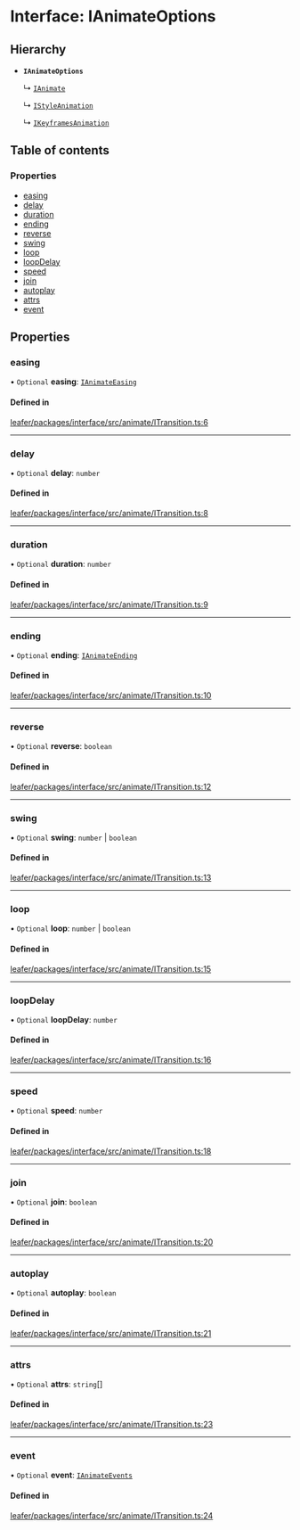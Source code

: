 # Interface: IAnimateOptions

## Hierarchy

- **`IAnimateOptions`**

  ↳ [`IAnimate`](IAnimate.md)

  ↳ [`IStyleAnimation`](IStyleAnimation.md)

  ↳ [`IKeyframesAnimation`](IKeyframesAnimation.md)

## Table of contents

### Properties

- [easing](IAnimateOptions.md#easing)
- [delay](IAnimateOptions.md#delay)
- [duration](IAnimateOptions.md#duration)
- [ending](IAnimateOptions.md#ending)
- [reverse](IAnimateOptions.md#reverse)
- [swing](IAnimateOptions.md#swing)
- [loop](IAnimateOptions.md#loop)
- [loopDelay](IAnimateOptions.md#loopdelay)
- [speed](IAnimateOptions.md#speed)
- [join](IAnimateOptions.md#join)
- [autoplay](IAnimateOptions.md#autoplay)
- [attrs](IAnimateOptions.md#attrs)
- [event](IAnimateOptions.md#event)

## Properties

### easing

• `Optional` **easing**: [`IAnimateEasing`](../modules.md#ianimateeasing)

#### Defined in

[leafer/packages/interface/src/animate/ITransition.ts:6](https://github.com/leaferjs/leafer/blob/c7e50b8/packages/interface/src/animate/ITransition.ts#L6)

___

### delay

• `Optional` **delay**: `number`

#### Defined in

[leafer/packages/interface/src/animate/ITransition.ts:8](https://github.com/leaferjs/leafer/blob/c7e50b8/packages/interface/src/animate/ITransition.ts#L8)

___

### duration

• `Optional` **duration**: `number`

#### Defined in

[leafer/packages/interface/src/animate/ITransition.ts:9](https://github.com/leaferjs/leafer/blob/c7e50b8/packages/interface/src/animate/ITransition.ts#L9)

___

### ending

• `Optional` **ending**: [`IAnimateEnding`](../modules.md#ianimateending)

#### Defined in

[leafer/packages/interface/src/animate/ITransition.ts:10](https://github.com/leaferjs/leafer/blob/c7e50b8/packages/interface/src/animate/ITransition.ts#L10)

___

### reverse

• `Optional` **reverse**: `boolean`

#### Defined in

[leafer/packages/interface/src/animate/ITransition.ts:12](https://github.com/leaferjs/leafer/blob/c7e50b8/packages/interface/src/animate/ITransition.ts#L12)

___

### swing

• `Optional` **swing**: `number` \| `boolean`

#### Defined in

[leafer/packages/interface/src/animate/ITransition.ts:13](https://github.com/leaferjs/leafer/blob/c7e50b8/packages/interface/src/animate/ITransition.ts#L13)

___

### loop

• `Optional` **loop**: `number` \| `boolean`

#### Defined in

[leafer/packages/interface/src/animate/ITransition.ts:15](https://github.com/leaferjs/leafer/blob/c7e50b8/packages/interface/src/animate/ITransition.ts#L15)

___

### loopDelay

• `Optional` **loopDelay**: `number`

#### Defined in

[leafer/packages/interface/src/animate/ITransition.ts:16](https://github.com/leaferjs/leafer/blob/c7e50b8/packages/interface/src/animate/ITransition.ts#L16)

___

### speed

• `Optional` **speed**: `number`

#### Defined in

[leafer/packages/interface/src/animate/ITransition.ts:18](https://github.com/leaferjs/leafer/blob/c7e50b8/packages/interface/src/animate/ITransition.ts#L18)

___

### join

• `Optional` **join**: `boolean`

#### Defined in

[leafer/packages/interface/src/animate/ITransition.ts:20](https://github.com/leaferjs/leafer/blob/c7e50b8/packages/interface/src/animate/ITransition.ts#L20)

___

### autoplay

• `Optional` **autoplay**: `boolean`

#### Defined in

[leafer/packages/interface/src/animate/ITransition.ts:21](https://github.com/leaferjs/leafer/blob/c7e50b8/packages/interface/src/animate/ITransition.ts#L21)

___

### attrs

• `Optional` **attrs**: `string`[]

#### Defined in

[leafer/packages/interface/src/animate/ITransition.ts:23](https://github.com/leaferjs/leafer/blob/c7e50b8/packages/interface/src/animate/ITransition.ts#L23)

___

### event

• `Optional` **event**: [`IAnimateEvents`](IAnimateEvents.md)

#### Defined in

[leafer/packages/interface/src/animate/ITransition.ts:24](https://github.com/leaferjs/leafer/blob/c7e50b8/packages/interface/src/animate/ITransition.ts#L24)
